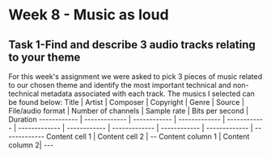 # Week 8 - Music as loud
## Task 1-Find and describe 3 audio tracks relating to your theme
For this week's assignment we were asked to pick 3 pieces of music related to our chosen theme and identify the most important technical and non-technical metadata associated with each track. The musics I selected can be found below:
Title | Artist | Composer | Copyright | Genre | Source | File/audio format | Number of channels | Sample rate | Bits per second | Duration
------------ | ------------- | ------------ | ------------- | ------------ | ------------- | ------------ | ------------- | ------------ | ------------- | ------------- 
Content cell 1 | Content cell 2 | --
Content column 1 | Content column 2| ---
